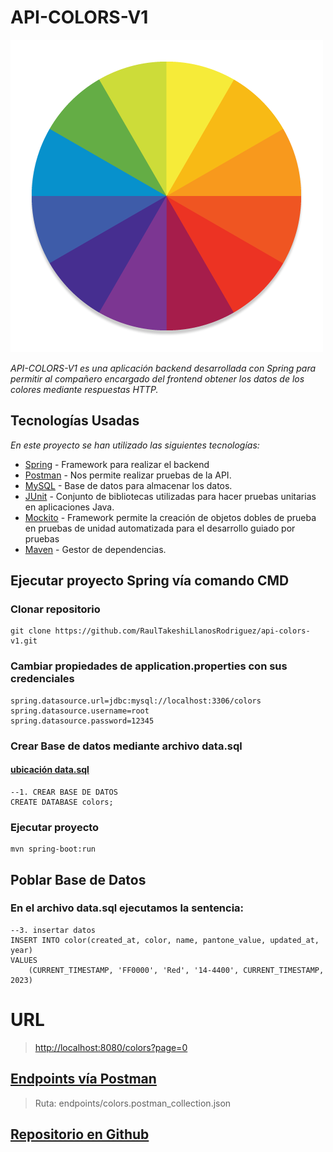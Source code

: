# API-COLORS-V1
![Alt text](image.png)

_API-COLORS-V1 es una aplicación backend desarrollada con Spring para permitir al compañero encargado del frontend obtener los datos de los colores mediante respuestas HTTP._

<!-- ``` -->
## Tecnologías Usadas
_En este proyecto se han utilizado las siguientes tecnologías:_

* [Spring](https://spring.io/) - Framework para realizar el backend
* [Postman](https://www.postman.com/) - Nos permite realizar pruebas de la API.
* [MySQL](https://www.mysql.com/) - Base de datos para almacenar los datos.
* [JUnit](https://junit.org/junit5/) - Conjunto de bibliotecas utilizadas para hacer pruebas unitarias en aplicaciones Java.
* [Mockito](https://site.mockito.org/) - Framework permite la creación de objetos dobles de prueba en pruebas de unidad automatizada para el desarrollo guiado por pruebas
* [Maven](https://nodejs.org/) - Gestor de dependencias.

<!-- ``` -->
## Ejecutar proyecto Spring vía comando CMD
### Clonar repositorio
```shell
git clone https://github.com/RaulTakeshiLlanosRodriguez/api-colors-v1.git
```
### Cambiar propiedades de application.properties con sus credenciales
```shell
spring.datasource.url=jdbc:mysql://localhost:3306/colors
spring.datasource.username=root
spring.datasource.password=12345
```
### Crear Base de datos mediante archivo data.sql
#### [ubicación data.sql](semilla/data.sql)
```shell
--1. CREAR BASE DE DATOS
CREATE DATABASE colors;
```
### Ejecutar proyecto
```shell
mvn spring-boot:run
```
## Poblar Base de Datos
### En el archivo data.sql ejecutamos la sentencia:
```shell
--3. insertar datos
INSERT INTO color(created_at, color, name, pantone_value, updated_at, year)
VALUES
    (CURRENT_TIMESTAMP, 'FF0000', 'Red', '14-4400', CURRENT_TIMESTAMP, 2023)
```
# URL
> [http://localhost:8080/colors?page=0](http://localhost:8080/colors?page=0)

## [Endpoints vía Postman](endpoints/colors.postman_collection.json)
> Ruta: endpoints/colors.postman_collection.json

## [Repositorio en Github](https://github.com/RaulTakeshiLlanosRodriguez/api-colors-v1)



